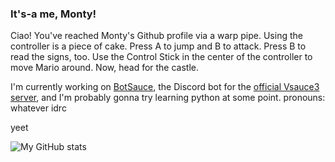### It's-a me, Monty!

Ciao! You've reached Monty's Github profile via a warp pipe. Using the controller is a piece of cake. Press A to jump and B to attack. Press B to read the signs, too. Use the Control Stick in the center of the controller to move Mario around. Now, head for the castle.

I'm currently working on [BotSauce](https://www.github.com/BotSauce/BotSauce), the Discord bot for the [official Vsauce3 server](https://discord.gg/Mtmmm5J), and I'm probably gonna try learning python at some point.
pronouns: whatever idrc

yeet

![My GitHub stats](https://github-readme-stats.vercel.app/api?username=montylion&show_icons=true&count_private=true&bg_color=011627&title_color=FF8593&text_color=CBCCE7&icon_color=CBCCE7&hide_border=true&custom_title=My%20GitHub%20Stats)
